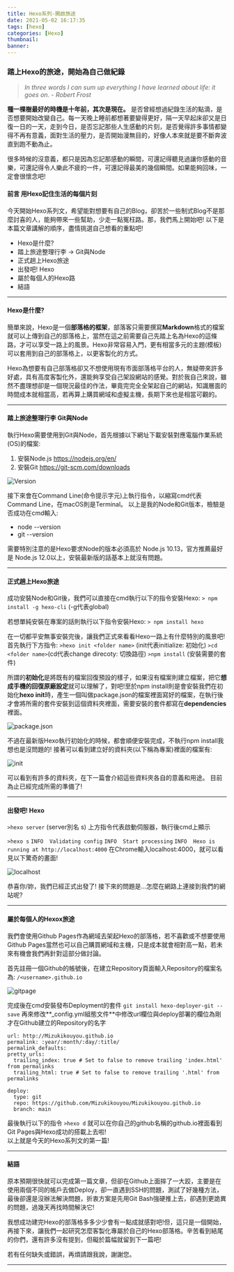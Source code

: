 ```yaml
---
title: Hexo系列-開啟旅途
date: 2021-05-02 16:17:35
tags: [hexo]
categories: [Hexo]
thumbnail:
banner:
---
```

### 踏上Hexo的旅途，開始為自己做紀錄 
  > *In three words I can sum up everything I have learned about life: it goes on.*
  > \- *Robert Frost*

**種一棵樹最好的時機是十年前，其次是現在。**
是否曾經想過紀錄生活的點滴，是否想要開始改變自己。每一天晚上睡前都想著要變得更好，隔一天早起床卻又是日復一日的一天，走到今日，是否忘記那些人生感動的片刻，是否覺得許多事情都變得不再有意義，面對生活的壓力，是否開始漫無目的，好像人本來就是要不斷奔波直到跑不動為止。

很多時候的沒意義，都只是因為忘記那感動的瞬間，可還記得聽見過讓你感動的音樂，可還記得令人樂此不疲的一件，可還記得最美的幾個瞬間。如果能夠回味，一定會很懷念吧!

#### 前言 用Hexo記住生活的每個片刻
今天開始Hexo系列文，希望能對想要有自己的Blog，卻苦於一些制式Blog不是那麼討喜的人，能夠帶來一些幫助，少走一點冤枉路。那，我們馬上開始吧!
以下是本篇文章講解的順序，盡情挑選自己想看的重點吧!
- Hexo是什麼?
- 踏上旅途整理行李 -> Git與Node
- 正式趟上Hexo旅途
- 出發吧! Hexo
- 屬於每個人的Hexo路
- 結語

***

#### Hexo是什麼?
簡單來說，Hexo是一個**部落格的框架**，部落客只需要撰寫**Markdown**格式的檔案就可以上傳到自己的部落格上，當然在這之前需要自己先踏上名為Hexo的這條路，才可以享受一路上的風景。Hexo非常容易入門，更有相當多元的主題(模板)可以套用到自己的部落格上，以更客製化的方式。

Hexo為想要有自己部落格卻又不想使用現有市面部落格平台的人，無疑帶來許多好處，具有高度客製化外，還能夠享受自己架設網站的感覺。對於我自己來說，雖然不盡理想卻是一個現況最佳的作法，畢竟完完全全架起自己的網站，知識層面的時間成本就相當高，若再算上購買網域和虛擬主機，長期下來也是相當可觀的。

***

#### 踏上旅途整理行李 Git與Node
執行Hexo需要使用到Git與Node，首先根據以下網址下載安裝對應電腦作業系統(OS)的檔案:
1.  安裝Node.js https://nodejs.org/en/
2.  安裝Git https://git-scm.com/downloads
   
![Version](https://i.imgur.com/NLE6I8P.jpg)

接下來會在Command Line(命令提示字元)上執行指令，以縮寫cmd代表Command Line，在macOS則是Terminal。
以上是我的Node和Git版本，檢驗是否成功在cmd輸入:
- node --version
- git --version


需要特別注意的是Hexo要求Node的版本必須高於 Node.js 10.13，官方推薦最好是 Node.js 12.0以上，安裝最新版的話基本上就沒有問題。

***

#### 正式趟上Hexo旅途
成功安裝Node和Git後，我們可以直接在cmd執行以下的指令安裝Hexo:
`> npm install -g hexo-cli` (-g代表global) 

若想單純安裝在專案的話則執行以下指令安裝Hexo:
`> npm install hexo`

在一切都平安無事安裝完後，讓我們正式來看看Hexo一路上有什麼特別的風景吧!
首先執行下方指令:
`>hexo init <folder name>` (init代表initialize: 初始化)
`>cd <folder name>`(cd代表change direcoty: 切換路徑)
`>npm install` (安裝需要的套件)

所謂的**初始化**是將既有的檔案回復預設的樣子，如果沒有檔案則建立檔案，把它**想成手機的回復原廠設定**就可以理解了，對吧!至於npm install則是會安裝我們在初始化**hexo init**時，產生一個叫做package.json的檔案裡面寫好的檔案，在執行後才會將所需的套件安裝到這個資料夾裡面，需要安裝的套件都寫在**dependencies**裡面。

![package.json](https://i.imgur.com/fH6vqTq.jpg)

不過在最新版Hexo執行初始化的時候，都會順便安裝完成，不執行npm install我想也是沒問題的!
接著可以看到建立好的資料夾(以下稱為專案)裡面的檔案有:

![init](https://i.imgur.com/koCqzQE.jpg)

可以看到有許多的資料夾，在下一篇會介紹這些資料夾各自的意義和用途。
目前為止已經完成所需的準備了!

***

#### 出發吧! Hexo
`>hexo server` (server別名 s)
上方指令代表啟動伺服器，執行後cmd上顯示

`>hexo s`
`INFO  Validating config`
`INFO  Start processing`
`INFO  Hexo is running at http://localhost:4000` 
在Chrome輸入localhost:4000，就可以看見以下驚奇的畫面!

![localhost](https://i.imgur.com/FNpSJNt.jpg)

恭喜你/妳，我們已經正式出發了!
接下來的問題是...怎麼在網路上連接到我們的網站呢?

***

#### 屬於每個人的Hexox旅途
我們會使用Github Pages作為網域去架起Hexo的部落格，若不喜歡或不想要使用Github Pages當然也可以自己購買網域和主機，只是成本就會相對高一點，若未來有機會我們再針對這部分做討論。

首先註冊一個Github的帳號後，在建立Repository頁面輸入Repository的檔案名為:
`/<username>.github.io`

![gitpage](https://i.imgur.com/TQemfg9.jpg)

完成後在cmd安裝發布Deployment的套件
`git install hexo-deployer-git --save`
再來修改**_config.yml組態文件**中修改url欄位與deploy部署的欄位為剛才在Github建立的Repository的名字
```
url: http://Mizukikouyou.github.io
permalink: :year/:month/:day/:title/
permalink_defaults:
pretty_urls:
  trailing_index: true # Set to false to remove trailing 'index.html' from permalinks
  trailing_html: true # Set to false to remove trailing '.html' from permalinks
```

```
deploy:
  type: git
  repo: https://github.com/Mizukikouyou/Mizukikouyou.github.io
  branch: main
```

最後執行以下的指令
`>hexo d`
就可以在你自己的github名稱的github.io裡面看到Git Pages與Hexo成功的搭載上去啦!\
以上就是今天的Hexo系列文的第一篇!

***

#### 結語
原本預期很快就可以完成第一篇文章，但卻在Github上面摔了一大跤，主要是在使用兩個不同的帳戶去做Deploy，卻一直遇到SSH的問題，測試了好幾種方法，最後卻還是沒辦法解決問題，折衷方案是先用Git Bash強硬推上去，卻遇到更詭異的問題，過幾天再找時間解決它!

我想成功建完Hexo的部落格多多少少會有一點成就感對吧!但，這只是一個開始，再接下來，讓我們一起研究怎麼客製化專屬於自己的Hexo部落格。辛苦看到結尾的你們，還有許多沒有提到，但礙於篇幅就留到下一篇吧!

若有任何缺失或錯誤，再煩請跟我說，謝謝您。

***